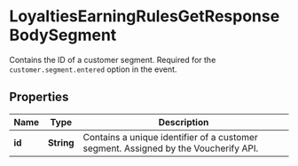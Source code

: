 

# LoyaltiesEarningRulesGetResponseBodySegment

Contains the ID of a customer segment. Required for the `customer.segment.entered` option in the event.

## Properties

| Name | Type | Description |
|------------ | ------------- | ------------- |
|**id** | **String** | Contains a unique identifier of a customer segment. Assigned by the Voucherify API. |



